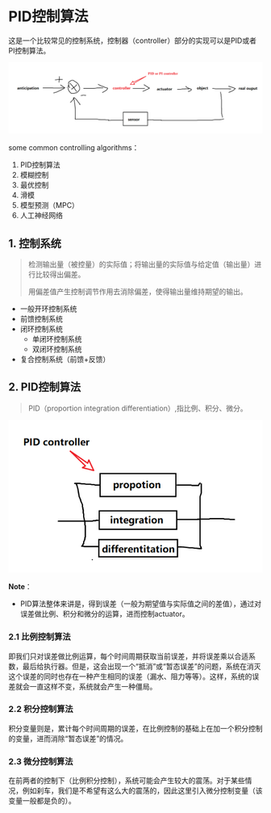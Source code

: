 # PID控制算法

这是一个比较常见的控制系统，控制器（controller）部分的实现可以是PID或者PI控制算法。

![image-20210827095457749](img/image-20210827095457749.png)

some common controlling algorithms：

1. PID控制算法
2. 模糊控制
3. 最优控制
4. 滑模
5. 模型预测（MPC）
6. 人工神经网络



## 1. 控制系统

> 检测输出量（被控量）的实际值；将输出量的实际值与给定值（输出量）进行比较得出偏差。
>
> 用偏差值产生控制调节作用去消除偏差，使得输出量维持期望的输出。

* 一般开环控制系统
* 前馈控制系统
* 闭环控制系统
  * 单闭环控制系统
  * 双闭环控制系统
* 复合控制系统（前馈+反馈）

## 2. PID控制算法

> PID（proportion integration differentiation）,指比例、积分、微分。

![image-20210827140214098](img/image-20210827140214098.png)

**Note**：

* PID算法整体来讲是，得到误差（一般为期望值与实际值之间的差值），通过对误差做比例、积分和微分的运算，进而控制actuator。

### 2.1 比例控制算法

即我们只对误差做比例运算，每个时间周期获取当前误差，并将误差乘以合适系数，最后给执行器。但是，这会出现一个“抵消”或“暂态误差”的问题，系统在消灭这个误差的同时也存在一种产生相同的误差（漏水、阻力等等）。这样，系统的误差就会一直这样不变，系统就会产生一种僵局。

### 2.2 积分控制算法

积分变量则是，累计每个时间周期的误差，在比例控制的基础上在加一个积分控制的变量，进而消除“暂态误差”的情况。

### 2.3 微分控制算法

在前两者的控制下（比例积分控制），系统可能会产生较大的震荡。对于某些情况，例如刹车，我们是不希望有这么大的震荡的，因此这里引入微分控制变量（该变量一般都是负的）。
